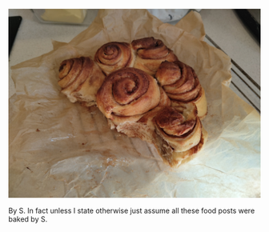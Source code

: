 ![2023_03_cinnamon_switls](images/2023_03_cinnamon_switls.jpg)

By S. In fact unless I state otherwise just assume all these food posts were baked by S.